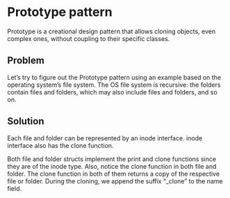 # Prototype pattern
Prototype is a creational design pattern that allows cloning objects, even complex ones, without coupling to their specific classes.
## Problem
Let’s try to figure out the Prototype pattern using an example based on the operating system’s file system. The OS file system is recursive: the folders contain files and folders, which may also include files and folders, and so on.
## Solution
Each file and folder can be represented by an inode interface. inode interface also has the clone function.

Both file and folder structs implement the print and clone functions since they are of the inode type. Also, notice the clone function in both file and folder. The clone function in both of them returns a copy of the respective file or folder. During the cloning, we append the suffix “_clone” to the name field.